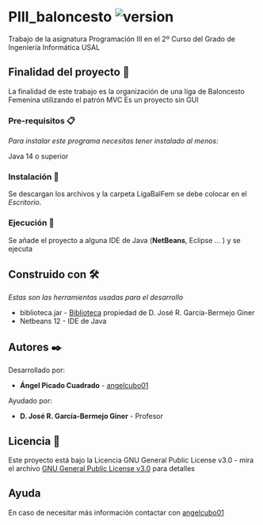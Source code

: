 # PIII_baloncesto ![version](https://img.shields.io/badge/version-1.0-blue)

Trabajo de la asignatura Programación III en el 2º Curso del Grado de Ingeniería Informática USAL

## Finalidad del proyecto 🚀

La finalidad de este trabajo es la organización de una liga de Baloncesto Femenina utilizando el patrón MVC
Es un proyecto sin GUI

### Pre-requisitos 📋

_Para instalar este programa necesitas tener instalado al menos:_

Java 14 o superior
 
### Instalación 🔧

 Se descargan los archivos y la carpeta LigaBalFem se debe colocar en el *Escritorio*.
  
### Ejecución 🔧

  Se añade el proyecto a alguna IDE de Java (**NetBeans**, Eclipse ... ) y se ejecuta
  
## Construido con 🛠️

_Estas son las herramientas usadas para el desarrollo_

* biblioteca.jar - [Biblioteca](http://maxus.fis.usal.es/HOTHOUSE/p3/biblioteca.jar) propiedad de D. José R. García-Bermejo Giner 
* Netbeans 12 - IDE de Java

## Autores ✒️

Desarrollado por:

* **Ángel Picado Cuadrado** - [angelcubo01](https://github.com/angelcubo01)

Ayudado por: 

* **D. José R. García-Bermejo Giner** - Profesor 

## Licencia 📄

Este proyecto está bajo la Licencia GNU General Public License v3.0 - mira el archivo [GNU General Public License v3.0](https://github.com/angelcubo01/PIIIBaloncesto/blob/main/LICENSE) para detalles

## Ayuda

En caso de necesitar más información contactar con [angelcubo01](https://github.com/angelcubo01)
